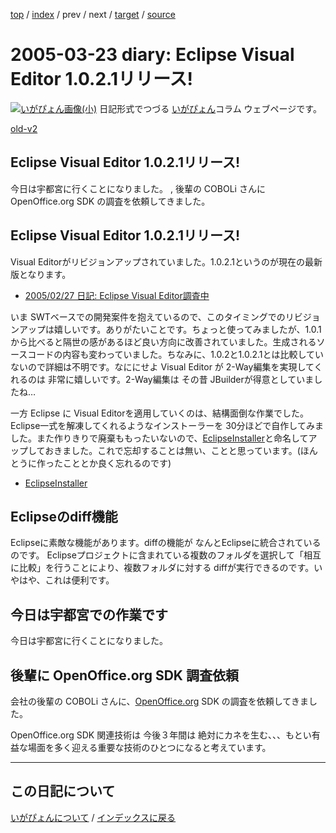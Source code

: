[top](https://igapyon.github.io/diary/) 
 / [index](https://igapyon.github.io/diary/2005/index.html) 
 / prev 
 / next 
 / [target](https://igapyon.github.io/diary/2005/ig050323.html) 
 / [source](https://github.com/igapyon/diary/blob/gh-pages/2005/ig050323.html.src.md) 

2005-03-23 diary: Eclipse Visual Editor 1.0.2.1リリース!
=====================================================================================================
[![いがぴょん画像(小)](https://igapyon.github.io/diary/images/iga200306s.jpg "いがぴょん")](https://igapyon.github.io/diary/memo/memoigapyon.html) 日記形式でつづる [いがぴょん](https://igapyon.github.io/diary/memo/memoigapyon.html)コラム ウェブページです。

[old-v2](ig050323-orig.html)

## Eclipse Visual Editor 1.0.2.1リリース!

今日は宇都宮に行くことになりました。 , 後輩の COBOLi さんに OpenOffice.org SDK の調査を依頼してきました。


## Eclipse Visual Editor 1.0.2.1リリース!

Visual Editorがリビジョンアップされていました。1.0.2.1というのが現在の最新版となります。


* [2005/02/27 日記: Eclipse Visual Editor調査中](ig050227.html)

いま SWTベースでの開発案件を抱えているので、このタイミングでのリビジョンアップは嬉しいです。ありがたいことです。ちょっと使ってみましたが、1.0.1から比べると隔世の感があるほど良い方向に改善されていました。生成されるソースコードの内容も変わっていました。ちなみに、1.0.2と1.0.2.1とは比較していないので詳細は不明です。なににせよ Visual Editor が 2-Way編集を実現してくれるのは 非常に嬉しいです。2-Way編集は その昔 JBuilderが得意としていましたね…

一方 Eclipse に Visual Editorを適用していくのは、結構面倒な作業でした。Eclipse一式を解凍してくれるようなインストーラーを
30分ほどで自作してみました。また作りきりで廃棄ももったいないので、[EclipseInstaller](http://www.igapyon.jp/igapyon/diary/keyword/eclipseinstaller.html)と命名してアップしておきました。これで忘却することは無い、ことと思っています。(ほんとうに作ったこととか良く忘れるのです)


* [EclipseInstaller](http://www.igapyon.jp/igapyon/diary/keyword/eclipseinstaller.html)

## Eclipseのdiff機能

Eclipseに素敵な機能があります。diffの機能が なんとEclipseに統合されているのです。
Eclipseプロジェクトに含まれている複数のフォルダを選択して「相互に比較」を行うことにより、複数フォルダに対する diffが実行できるのです。いやはや、これは便利です。

## 今日は宇都宮での作業です

今日は宇都宮に行くことになりました。

## 後輩に OpenOffice.org SDK 調査依頼

会社の後輩の COBOLi さんに、[OpenOffice.org](http://ja.openoffice.org/) SDK の調査を依頼してきました。

OpenOffice.org SDK 関連技術は 今後３年間は 絶対にカネを生む、、、もとい有益な場面を多く迎える重要な技術のひとつになると考えています。


----------------------------------------------------------------------------------------------------

## この日記について
[いがぴょんについて](https://igapyon.github.io/diary/memo/memoigapyon.html) / [インデックスに戻る](https://igapyon.github.io/diary/idxall.html)
